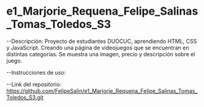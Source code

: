 # e1_Marjorie_Requena_Felipe_Salinas_Tomas_Toledos_S3

--Descripción:
Proyecto de estudiantes DUOCUC, aprendiendo HTML, CSS y JavaScript.
Creando una página de videojuegos que se encuentran en distintas categorías. Se muestra una imagen, precio y descripción sobre el juego.

--Instrucciones de uso:


--Link del repositorio: https://github.com/FelipeSalin/e1_Marjorie_Requena_Felipe_Salinas_Tomas_Toledos_S3.git